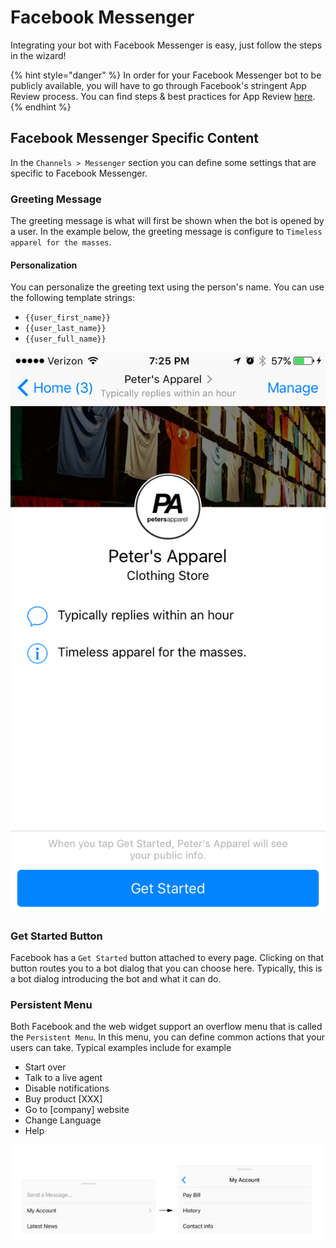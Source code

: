 # Facebook Messenger

Integrating your bot with Facebook Messenger is easy, just follow the steps in the wizard!

{% hint style="danger" %}
In order for your Facebook Messenger bot to be publicly available, you will have to go through Facebook's stringent App Review process. You can find steps & best practices for App Review [here](https://developers.facebook.com/docs/apps/review/).
{% endhint %}

## Facebook Messenger Specific Content

In the `Channels > Messenger` section you can define some settings that are specific to Facebook Messenger.

### Greeting Message

The greeting message is what will first be shown when the bot is opened by a user. In the example below, the greeting message is configure to `Timeless apparel for the masses`.

#### Personalization

You can personalize the greeting text using the person's name. You can use the following template strings:

* `{{user_first_name}}`
* `{{user_last_name}}`
* `{{user_full_name}}`

![](../../.gitbook/assets/static-content-greeting-message.png)

### Get Started Button

Facebook has a `Get Started` button attached to every page. Clicking on that button routes you to a bot dialog that you can choose here. Typically, this is a bot dialog introducing the bot and what it can do.

### Persistent Menu

Both Facebook and the web widget support an overflow menu that is called the `Persistent Menu`. In this menu, you can define common actions that your users can take. Typical examples include for example

* Start over
* Talk to a live agent
* Disable notifications
* Buy product \[XXX\]
* Go to \[company\] website
* Change Language
* Help

![](../../.gitbook/assets/screen-shot-2018-03-04-at-14.02.08.png)

